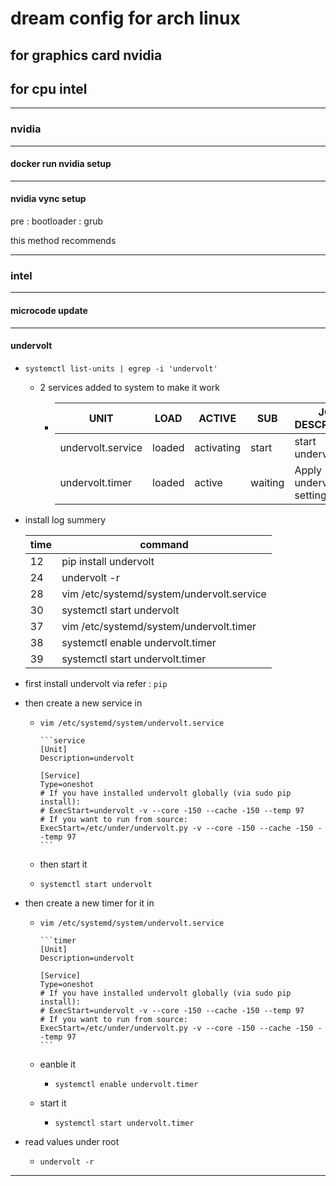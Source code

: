 # dream config for arch linux

## for graphics card nvidia

## for cpu intel

---

### nvidia

---

#### docker run nvidia setup

---

#### nvidia vync setup

pre : bootloader : grub

this method recommends 


---

### intel

---

#### microcode update

---

#### undervolt

* `systemctl list-units | egrep -i 'undervolt'`
  * 2 services added to system to make it work
    * UNIT | LOAD | ACTIVE | SUB | JOB DESCRIPTION |
        ---|---|---|---|---|
        undervolt.service | loaded | activating | start | start undervolt |
        undervolt.timer | loaded | active | waiting | Apply undervolt settings

* install log summery

    time | command
    ---|---|
    12 | pip install undervolt
    24 | undervolt -r
    28 | vim /etc/systemd/system/undervolt.service
    30 | systemctl start undervolt
    37 | vim /etc/systemd/system/undervolt.timer
    38 | systemctl enable undervolt.timer
    39 | systemctl start undervolt.timer

* first install undervolt via refer : `pip`
* then create a new service in
  * `vim /etc/systemd/system/undervolt.service`

        ```service
        [Unit]
        Description=undervolt

        [Service]
        Type=oneshot
        # If you have installed undervolt globally (via sudo pip install):
        # ExecStart=undervolt -v --core -150 --cache -150 --temp 97
        # If you want to run from source:
        ExecStart=/etc/under/undervolt.py -v --core -150 --cache -150 --temp 97
        ```
  * then start it  
  * `systemctl start undervolt`
* then create a new timer for it in
  * `vim /etc/systemd/system/undervolt.service`

        ```timer
        [Unit]
        Description=undervolt

        [Service]
        Type=oneshot
        # If you have installed undervolt globally (via sudo pip install):
        # ExecStart=undervolt -v --core -150 --cache -150 --temp 97
        # If you want to run from source:
        ExecStart=/etc/under/undervolt.py -v --core -150 --cache -150 --temp 97
        ```
  * eanble it
    * `systemctl enable undervolt.timer`
  * start it
    * `systemctl start undervolt.timer`
* read values under root
  * `undervolt -r`

---
